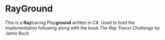 # RayGround

This is a **Ray**tracing Play**ground** written in C#.
Used to hold the implementation following along with the book *The Ray Tracer Challenge* by Jamis Buck.